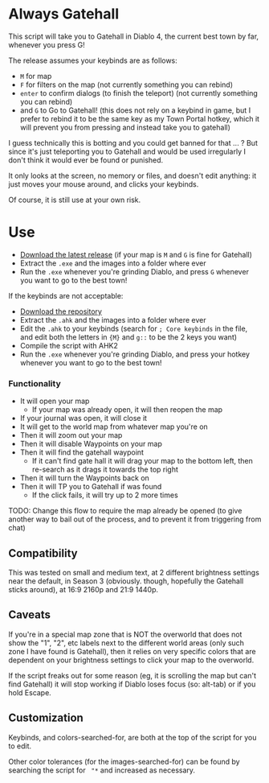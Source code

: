 # Always Gatehall

This script will take you to Gatehall in Diablo 4, the current best town by far,
whenever you press G!

The release assumes your keybinds are as follows:
- `M` for map
- `F` for filters on the map (not currently something you can rebind)
- `enter` to confirm dialogs (to finish the teleport) (not currently something
  you can rebind)
- and `G` to Go to Gatehall! (this does not rely on a keybind in game, but I
  prefer to rebind it to be the same key as my Town Portal hotkey, which it will
  prevent you from pressing and instead take you to gatehall)

I guess technically this is botting and you could get banned for that ... ?
But since it's just teleporting you to Gatehall and would be used irregularly
I don't think it would ever be found or punished.

It only looks at the screen, no memory or files, and doesn't edit anything: it 
just moves your mouse around, and clicks your keybinds.

Of course, it is still use at your own risk.


# Use

- [Download the latest release](https://github.com/zbee/d4-always_gatehall/releases/download/v1/always_gatehall.zip) (if your map is `M` and `G` is fine for Gatehall)
- Extract the `.exe` and the images into a folder where ever
- Run the `.exe` whenever you're grinding Diablo, and press `G` whenever you
  want to go to the best town!

If the keybinds are not acceptable:
- [Download the repository](https://github.com/zbee/d4-always_gatehall/archive/refs/heads/main.zip)
- Extract the `.ahk` and the images into a folder where ever
- Edit the `.ahk` to your keybinds (search for `; Core keybinds` in the file, 
  and edit both the letters in `{M}` and `g::` to be the 2 keys you want)
- Compile the script with AHK2
- Run the `.exe` whenever you're grinding Diablo, and press your hotkey whenever
  you want to go to the best town!


### Functionality

- It will open your map
  - If your map was already open, it will then reopen the map
- If your journal was open, it will close it
- It will get to the world map from whatever map you're on
- Then it will zoom out your map
- Then it will disable Waypoints on your map
- Then it will find the gatehall waypoint
    - If it can't find gate hall it will drag your map to the bottom left, then
      re-search as it drags it towards the top right
- Then it will turn the Waypoints back on
- Then it will TP you to Gatehall if was found
  - If the click fails, it will try up to 2 more times

TODO: Change this flow to require the map already be opened (to give another way
to bail out of the process, and to prevent it from triggering from chat)


## Compatibility

This was tested on small and medium text, at 2 different brightness settings
near the default, in Season 3 (obviously. though, hopefully the Gatehall sticks
around), at 16:9 2160p and 21:9 1440p.


## Caveats

If you're in a special map zone that is NOT the overworld that does not show the
"1", "2", etc labels next to the different world areas (only such zone I have
found is Gatehall), then it relies on very specific colors that are dependent on
your brightness settings to click your map to the overworld.

If the script freaks out for some reason (eg, it is scrolling the map but can't
find Gatehall) it will stop working if Diablo loses focus (so: alt-tab) or if
you hold Escape.


## Customization

Keybinds, and colors-searched-for, are both at the top of the script for you to
edit.

Other color tolerances (for the images-searched-for) can be found by searching
the script for ` "*` and increased as necessary.
